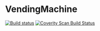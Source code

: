 # VendingMachine

[![Build status](https://ci.appveyor.com/api/projects/status/1557l6gwa2rpuvay?svg=true)](https://ci.appveyor.com/project/DrunkyBard/vendingmachine)
<a href="https://scan.coverity.com/projects/drunkybard-vendingmachine">
  <img alt="Coverity Scan Build Status"
       src="https://scan.coverity.com/projects/6334/badge.svg"/>
</a>
